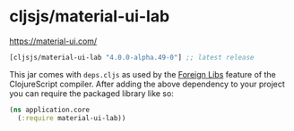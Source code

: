 # cljsjs/material-ui-lab

https://material-ui.com/


[](dependency)
```clojure
[cljsjs/material-ui-lab "4.0.0-alpha.49-0"] ;; latest release
```
[](/dependency)

This jar comes with `deps.cljs` as used by the [Foreign Libs][flibs] feature
of the ClojureScript compiler. After adding the above dependency to your project
you can require the packaged library like so:

```clojure
(ns application.core
  (:require material-ui-lab))
```

[flibs]: https://clojurescript.org/reference/packaging-foreign-deps
